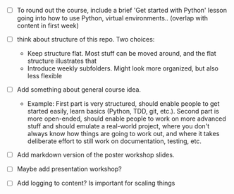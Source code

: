 - [ ] To round out the course, include a brief 'Get started with Python' lesson going into how to use Python, virtual environments.. (overlap with content in first week)
- [ ] think about structure of this repo. Two choices:
    - Keep structure flat. Most stuff can be moved around, and the flat structure illustrates that
    - Introduce weekly subfolders. Might look more organized, but also less flexible

- [ ] Add something about general course idea.
    - Example: First part is very structured, should enable people to get started easily, learn basics (Python, TDD, git, etc.). Second part is more open-ended, should enable people to work on more advanced stuff and should emulate a real-world project, where you don't always know how things are going to work out, and where it takes deliberate effort to still work on documentation, testing, etc.

- [ ] Add markdown version of the poster workshop slides.
- [ ] Maybe add presentation workshop?
- [ ] Add logging to content? Is important for scaling things